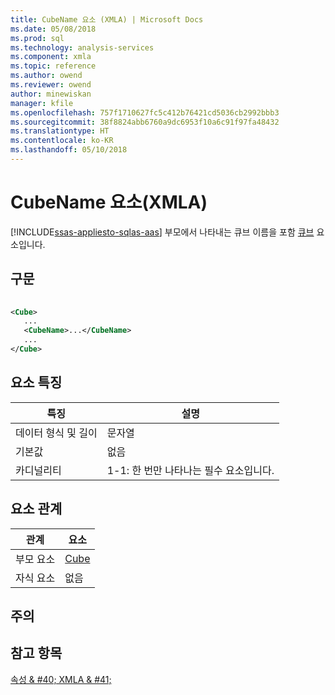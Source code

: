 ```yaml
---
title: CubeName 요소 (XMLA) | Microsoft Docs
ms.date: 05/08/2018
ms.prod: sql
ms.technology: analysis-services
ms.component: xmla
ms.topic: reference
ms.author: owend
ms.reviewer: owend
author: minewiskan
manager: kfile
ms.openlocfilehash: 757f1710627fc5c412b76421cd5036cb2992bbb3
ms.sourcegitcommit: 38f8824abb6760a9dc6953f10a6c91f97fa48432
ms.translationtype: HT
ms.contentlocale: ko-KR
ms.lasthandoff: 05/10/2018
---
```

# <a name="cubename-element-xmla"></a>CubeName 요소(XMLA)
[!INCLUDE[ssas-appliesto-sqlas-aas](../../../includes/ssas-appliesto-sqlas-aas.md)]
  부모에서 나타내는 큐브 이름을 포함 [큐브](../../../analysis-services/xmla/xml-elements-properties/cube-element-olapinfo-xmla.md) 요소입니다.  
  
## <a name="syntax"></a>구문  
  
```xml  
  
<Cube>  
   ...  
   <CubeName>...</CubeName>  
   ...  
</Cube>  
```  
  
## <a name="element-characteristics"></a>요소 특징  
  
|특징|설명|  
|--------------------|-----------------|  
|데이터 형식 및 길이|문자열|  
|기본값|없음|  
|카디널리티|1-1: 한 번만 나타나는 필수 요소입니다.|  
  
## <a name="element-relationships"></a>요소 관계  
  
|관계|요소|  
|------------------|-------------|  
|부모 요소|[Cube](../../../analysis-services/xmla/xml-elements-properties/cube-element-olapinfo-xmla.md)|  
|자식 요소|없음|  
  
## <a name="remarks"></a>주의  
  
## <a name="see-also"></a>참고 항목  
 [속성 & #40; XMLA & #41;](../../../analysis-services/xmla/xml-elements-properties/xml-elements-properties.md)  
  
  
